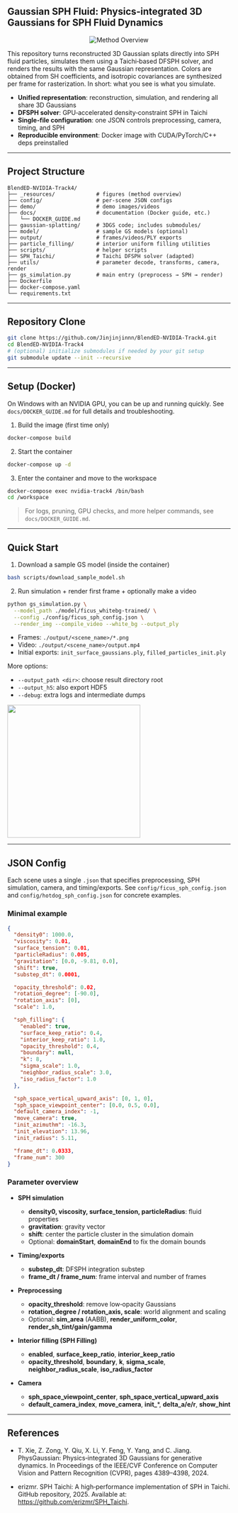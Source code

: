 ## Gaussian SPH Fluid: Physics‑integrated 3D Gaussians for SPH Fluid Dynamics

<p align="center">
  <img src="_resources/method_overview.png" alt="Method Overview">
</p>

This repository turns reconstructed 3D Gaussian splats directly into SPH fluid particles, simulates them using a Taichi‑based DFSPH solver, and renders the results with the same Gaussian representation. Colors are obtained from SH coefficients, and isotropic covariances are synthesized per frame for rasterization. In short: what you see is what you simulate.

- **Unified representation**: reconstruction, simulation, and rendering all share 3D Gaussians
- **DFSPH solver**: GPU‑accelerated density‑constraint SPH in Taichi
- **Single‑file configuration**: one JSON controls preprocessing, camera, timing, and SPH
- **Reproducible environment**: Docker image with CUDA/PyTorch/C++ deps preinstalled

---

## Project Structure

```
BlendED-NVIDIA-Track4/
├── _resources/             # figures (method overview)
├── config/                 # per‑scene JSON configs
├── demo/                   # demo images/videos
├── docs/                   # documentation (Docker guide, etc.)
│   └── DOCKER_GUIDE.md
├── gaussian-splatting/     # 3DGS code; includes submodules/
├── model/                  # sample GS models (optional)
├── output/                 # frames/videos/PLY exports
├── particle_filling/       # interior uniform filling utilities
├── scripts/                # helper scripts
├── SPH_Taichi/             # Taichi DFSPH solver (adapted)
├── utils/                  # parameter decode, transforms, camera, render
├── gs_simulation.py        # main entry (preprocess → SPH → render)
├── Dockerfile
├── docker-compose.yaml
└── requirements.txt
```

---

## Repository Clone

```bash
git clone https://github.com/Jinjinjinnn/BlendED-NVIDIA-Track4.git
cd BlendED-NVIDIA-Track4
# (optional) initialize submodules if needed by your git setup
git submodule update --init --recursive
```

---

## Setup (Docker)

On Windows with an NVIDIA GPU, you can be up and running quickly. See `docs/DOCKER_GUIDE.md` for full details and troubleshooting.

1) Build the image (first time only)
```bash
docker-compose build
```

2) Start the container
```bash
docker-compose up -d
```

3) Enter the container and move to the workspace
```bash
docker-compose exec nvidia-track4 /bin/bash
cd /workspace
```

> For logs, pruning, GPU checks, and more helper commands, see `docs/DOCKER_GUIDE.md`.

---

## Quick Start

1) Download a sample GS model (inside the container)
```bash
bash scripts/download_sample_model.sh
```

2) Run simulation + render first frame + optionally make a video
```bash
python gs_simulation.py \
  --model_path ./model/ficus_whitebg-trained/ \
  --config ./config/ficus_sph_config.json \
  --render_img --compile_video --white_bg --output_ply
```

- Frames: `./output/<scene_name>/*.png`
- Video: `./output/<scene_name>/output.mp4`
- Initial exports: `init_surface_gaussians.ply`, `filled_particles_init.ply`

More options:
- `--output_path <dir>`: choose result directory root
- `--output_h5`: also export HDF5
- `--debug`: extra logs and intermediate dumps

<img src="./demo/ficus.gif" width="300"/>

---

## JSON Config

Each scene uses a single `.json` that specifies preprocessing, SPH simulation, camera, and timing/exports. See `config/ficus_sph_config.json` and `config/hotdog_sph_config.json` for concrete examples.

### Minimal example

```json
{
  "density0": 1000.0,
  "viscosity": 0.01,
  "surface_tension": 0.01,
  "particleRadius": 0.005,
  "gravitation": [0.0, -9.81, 0.0],
  "shift": true,
  "substep_dt": 0.0001,

  "opacity_threshold": 0.02,
  "rotation_degree": [-90.0],
  "rotation_axis": [0],
  "scale": 1.0,

  "sph_filling": {
    "enabled": true,
    "surface_keep_ratio": 0.4,
    "interior_keep_ratio": 1.0,
    "opacity_threshold": 0.4,
    "boundary": null,
    "k": 8,
    "sigma_scale": 1.0,
    "neighbor_radius_scale": 3.0,
    "iso_radius_factor": 1.0
  },

  "sph_space_vertical_upward_axis": [0, 1, 0],
  "sph_space_viewpoint_center": [0.0, 0.5, 0.0],
  "default_camera_index": -1,
  "move_camera": true,
  "init_azimuthm": -16.3,
  "init_elevation": 13.96,
  "init_radius": 5.11,

  "frame_dt": 0.0333,
  "frame_num": 300
}
```

### Parameter overview

- **SPH simulation**
  - **density0, viscosity, surface_tension, particleRadius**: fluid properties
  - **gravitation**: gravity vector
  - **shift**: center the particle cluster in the simulation domain
  - Optional: **domainStart**, **domainEnd** to fix the domain bounds

- **Timing/exports**
  - **substep_dt**: DFSPH integration substep
  - **frame_dt / frame_num**: frame interval and number of frames

- **Preprocessing**
  - **opacity_threshold**: remove low‑opacity Gaussians
  - **rotation_degree / rotation_axis, scale**: world alignment and scaling
  - Optional: **sim_area** (AABB), **render_uniform_color**, **render_sh_tint/gain/gamma**

- **Interior filling (SPH Filling)**
  - **enabled**, **surface_keep_ratio**, **interior_keep_ratio**
  - **opacity_threshold**, **boundary**, **k**, **sigma_scale**, **neighbor_radius_scale**, **iso_radius_factor**

- **Camera**
  - **sph_space_viewpoint_center**, **sph_space_vertical_upward_axis**
  - **default_camera_index**, **move_camera**, **init_***, **delta_a/e/r**, **show_hint**

---

## References

- T. Xie, Z. Zong, Y. Qiu, X. Li, Y. Feng, Y. Yang, and C. Jiang. PhysGaussian: Physics‑integrated 3D Gaussians for generative dynamics. In Proceedings of the IEEE/CVF Conference on Computer Vision and Pattern Recognition (CVPR), pages 4389–4398, 2024.

- erizmr. SPH Taichi: A high‑performance implementation of SPH in Taichi. GitHub repository, 2025. Available at: https://github.com/erizmr/SPH_Taichi.


